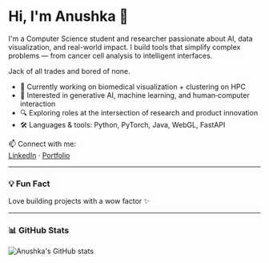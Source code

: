 # Hi, I'm Anushka 👋

I'm a Computer Science student and researcher passionate about AI, data visualization, and real-world impact. I build tools that simplify complex problems — from cancer cell analysis to intelligent interfaces.

Jack of all trades and bored of none.

- 🧪 Currently working on biomedical visualization + clustering on HPC  
- 🧠 Interested in generative AI, machine learning, and human‑computer interaction  
- 🔍 Exploring roles at the intersection of research and product innovation  
- 🛠️ Languages & tools: Python, PyTorch, Java, WebGL, FastAPI  

📫 Connect with me:  
[LinkedIn](https://www.linkedin.com/in/anushka-tawte/) · [Portfolio]([https://your-portfolio.com](https://surelyanushka.github.io/Portfolio/))

---

### 💡 Fun Fact

Love building projects with a wow factor ✨

---

### 📊 GitHub Stats

![Anushka's GitHub stats](https://github-readme-stats.vercel.app/api?username=your-github-username&show_icons=true&theme=radical)
